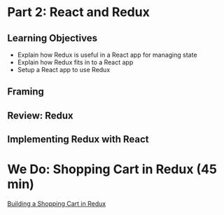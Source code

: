 # Part 2: React and Redux

## Learning Objectives
- Explain how Redux is useful in a React app for managing state
- Explain how Redux fits in to a React app
- Setup a React app to use Redux

## Framing

## Review: Redux

## Implementing Redux with React


# We Do: Shopping Cart in Redux (45 min)

[Building a Shopping Cart in Redux](https://git.generalassemb.ly/ga-wdi-exercises/react-redux-shopping-cart)


